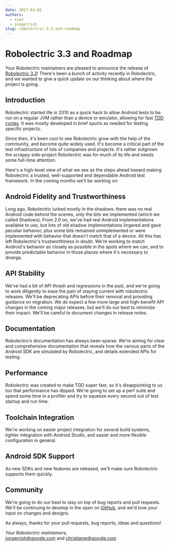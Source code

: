 ```yaml
---
date: 2017-03-02
authors:
  - xian
  - jongerrish
slug: robolectric-3-3-and-roadmap
---
```


# Robolectric 3.3 and Roadmap

Your Robolectric maintainers are pleased to announce the release of [Robolectric 3.3](https://github.com/robolectric/robolectric/releases/tag/robolectric-3.3)! There's been a bunch of activity recently in Robolectric, and we wanted to give a quick update on our thinking about where the project is going.

## Introduction

Robolectric started life in 2010 as a quick hack to allow Android tests to be run on a regular JVM rather than a device or emulator, allowing for fast [TDD cycles](https://en.wikipedia.org/wiki/Test-driven_development#Coding_cycle). It was mostly developed in brief spurts as needed for testing specific projects.

Since then, it's been cool to see Robolectric grow with the help of the community, and become quite widely used. It's become a critical part of the test infrastructure of lots of companies and projects. It's rather outgrown the scrappy side-project Robolectric was for much of its life and needs some full-time attention.

Here's a high-level view of what we see as the steps ahead toward making Robolectric a trusted, well-supported and dependable Android test framework. In the coming months we’ll be working on:

## Android Fidelity and Trustworthiness

Long ago, Robolectric lurked mostly in the shadows: there was no real Android code behind the scenes, only the bits we implemented (which we called Shadows). From 2.0 on, we've had real Android implementations available to use, but lots of old shadow implementations lingered and gave peculiar behavior, plus some bits remained unimplemented or were implemented with behavior that doesn't match that of a device. All this has left Robolectric's trustworthiness in doubt. We're working to match Android's behavior as closely as possible in the spots where we can, and to provide predictable behavior in those places where it's necessary to diverge.

## API Stability

We've had a bit of API thrash and regressions in the past, and we're going to work diligently to ease the pain of staying current with robolectric releases. We'll be deprecating APIs before their removal and providing guidance on migration. We do expect a few more large and high-benefit API changes in the coming major releases, but we'll do our best to minimize their impact. We'll be careful to document changes in release notes.

## Documentation

Robolectric’s documentation has always been sparse. We're aiming for clear and comprehensive documentation that reveals how the various parts of the Android SDK are simulated by Robolectric, and details extended APIs for testing.

## Performance

Robolectric was created to make TDD super fast, so it's disappointing to us too that performance has dipped. We're going to set up a perf suite and spend some time in a profiler and try to squeeze every second out of test startup and run time.

## Toolchain Integration

We're working on easier project integration for several build systems, tighter integration with Android Studio, and easier and more flexible configuration in general.

## Android SDK Support

As new SDKs and new features are released, we'll make sure Robolectric supports them quickly.

## Community

We're going to do our best to stay on top of bug reports and pull requests. We'll be continuing to develop in the open on [GitHub](https://github.com/robolectric/robolectric), and we'd love your input on changes and designs.

As always, thanks for your pull requests, bug reports, ideas and questions!

_Your Robolectric maintainers,_
<br/>
[jongerrish@google.com](mailto:jongerrish@google.com) and [christianw@google.com](mailto:christianw@google.com)
